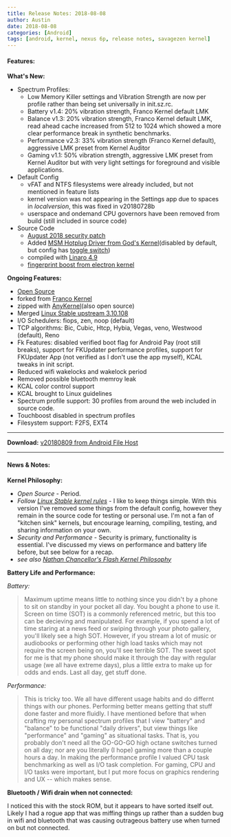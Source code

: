 ```yaml
---
title: Release Notes: 2018-08-08
author: Austin
date: 2018-08-08
categories: [Android]
tags: [android, kernel, nexus 6p, release notes, savagezen kernel]
---
```


#### Features:

**What's New:**

- Spectrum Profiles:
  - Low Memory Killer settings and Vibration Strength are now per profile rather than being set universally in init.sz.rc.  
  - Battery v1.4: 20% vibration strength, Franco Kernel default LMK
  - Balance v1.3: 20% vibration strength, Franco Kernel default LMK, read ahead cache increased from 512 to 1024 which showed a more clear performance break in synthetic benchmarks.
  - Performance v2.3: 33% vibration strength (Franco Kernel default), aggressive LMK preset from Kernel Auditor
  - Gaming v1.1: 50% vibration strength, aggressive LMK preset from Kernel Auditor but with very light settings for foreground and visible applications.
- Default Config
  - vFAT and NTFS filesystems were already included, but not mentioned in feature lists
  - kernel version was not appearing in the Settings app due to spaces in *localversion*, this was fixed in v20180728b
  - userspace and ondemand CPU governors have been removed from build (still included in source code)
- Source Code
  - [August 2018 security patch](https://android.googlesource.com/kernel/msm/+/android-8.1.0_r0.91)
  - Added [MSM Hotplug Driver from God's Kernel](https://github.com/AudioGod/Gods-Kernel-Huawei-Angler/commit/aefa3e6ccab029844385e252df4e9857078b589b)(disabled by default, but config has [toggle switch](https://github.com/AudioGod/Gods-Kernel-Huawei-Angler/commit/12690300e6267cfc6d02e4b6d6c74bae7717b87d))
  - compiled with [Linaro 4.9](https://android-git.linaro.org/platform/prebuilts/gcc/linux-x86/aarch64/aarch64-linux-android-4.9-linaro.git/)
  - [fingerprint boost from electron kernel](https://github.com/frap129/angler/search?q=input+boost&type=Commits)

**Ongoing Features:**

- [Open Source](https://github.com/savagezen/kernel_huawei_angler)
- forked from [Franco Kernel](https://github.com/franciscofranco/angler)
- zipped with [AnyKernel](https://github.com/savagezen/anykernel)(also open source)
- Merged [Linux Stable upstream 3.10.108](https://git.kernel.org/pub/scm/linux/kernel/git/stable/linux.git/tag/?h=v3.10.108)
- I/O Schedulers: fiops, zen, noop (default)
- TCP algorithms: Bic, Cubic, Htcp, Hybia, Vegas, veno, Westwood (default), Reno
- Fk Features:  disabled verified boot flag for Android Pay (root still breaks), support for FKUpdater performance profiles, support for FKUpdater App (not verified as I don't use the app myself), KCAL tweaks in init script.
- Reduced wifi wakelocks and wakelock period
- Removed possible bluetooth memroy leak
- KCAL color control support
- KCAL brought to Linux guidelines
- Spectrum profile support: 30 profiles from around the web included in source code.
- Touchboost disabled in spectrum profiles
- Filesystem support: F2FS, EXT4

---

**Download:**  [v20180809 from Android File Host](https://androidfilehost.com/?fid=3700668719832236301)

---

#### News & Notes:

**Kernel Philosophy:**

- *Open Source* - Period.
- *Follow [Linux Stable kernel rules](https://github.com/torvalds/linux/blob/master/Documentation/process/stable-kernel-rules.rst)* - I like to keep things simple.  With this version I've removed some things from the default config, however they remain in the source code for testing or personal use.  I'm not a fan of "kitchen sink" kernels, but encourage learning, compiling, testing, and sharing information on your own.
- *Security and Performance* - Security is primary, functionality is essential.  I've discussed my views on performance and battery life before, but see below for a recap.
- *see also [Nathan Chancellor's Flash Kernel Philosophy](https://forum.xda-developers.com/nexus-6p/development/kernel-ninja-kernel-v1-0-t3437247)*

**Battery Life and Performance:**

*Battery:*

> Maximum uptime means little to nothing since you didn't by a phone to sit on standby in your pocket all day.  You bought a phone to use it.  Screen on time (SOT) is a commonly referenced metric, but this too can be decieving and manipulated.  For example, if you spend a lot of time staring at a news feed or swiping through your photo gallery, you'll likely see a high SOT.  However, if you stream a lot of music or audiobooks or performing other high load tasks which may not require the screen being on, you'll see terrible SOT.  The sweet spot for me is that my phone should make it through the day with regular usage (we all have extreme days), plus a little extra to make up for odds and ends.  Last all day, get stuff done.

*Performance:*

> This is tricky too.  We all have different usage habits and do differnt things with our phones.  Performing better means getting that stuff done faster and more fluidly.  I have mentioned before that when crafting my personal spectrum profiles that I view "battery" and "balance" to be functional "daily drivers", but view things like "performance" and "gaming" as situational tasks.  That is, you probably don't need all the GO-GO-GO high octane switches turned on all day; nor are you literally (I hope) gaming more than a couple hours a day.  In making the performance profile I valued CPU task benchmarking as well as I/O task completion.  For gaming, CPU and I/O tasks were important, but I put more focus on graphics rendering and UX -- which makes sense.

**Bluetooth / Wifi drain when not connected:**

I noticed this with the stock ROM, but it appears to have sorted itself out.  Likely I had a rogue app that was miffing things up rather than a sudden bug in wifi and bluetooth that was causing outrageous battery use when turned on but not connected.
